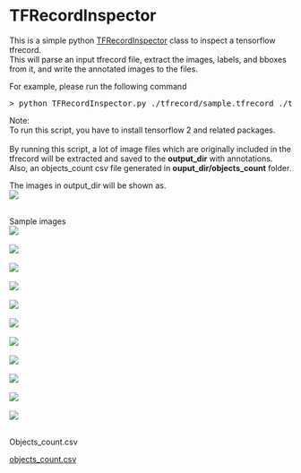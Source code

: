 # TFRecordInspector

This is a simple python <a href="./TFRecordInspector.py">TFRecordInspector</a> class to inspect a tensorflow tfrecord.<br>
This will parse an input tfrecord file, extract the images, labels, and bboxes from it, 
and write the annotated images to the files.<br>

For example, please run the following command<br>

<pre>
> python TFRecordInspector.py ./tfrecord/sample.tfrecord ./tfrecord/label_map.pbtxt ./output_dir
</pre>

Note:<br>
  To run this script, you have to install tensorflow 2 and related packages.<br>
<br>
By running this script, a lot of image files which are originally included in the tfrecord
will be extracted and saved to the <b>output_dir</b> with annotations.<br>
Also, an objects_count csv file generated in <b>ouput_dir/objects_count</b> folder.<br>

The images in output_dir will be shown as.<br>
<img src="./asset/images_in_output_folder.png"><br>

<br>
Sample images<br>
<img src="./output/0fd5dd22-f501-40d2-b402-2e45675997e3_0_668.jpg"><br><br>
<img src="./output/2ff122ba-e57f-41ca-829e-835fff52c117_0_6303.jpg"><br><br>
<img src="./output/2dce0990-6164-490f-920c-257445defaf1_0_2174.jpg"><br><br>
<img src="./output/03bf57ff-f5cb-43e9-a179-2b870a758385_0_7559.jpg"><br><br>
<img src="./output/4d31ad52-7383-41a4-bdba-3f99a7cd48f5_0_6793.jpg"><br><br>
<img src="./output/052b72a0-c5e1-474b-8a24-a254d64f5771_0_427.jpg"><br><br>
<img src="./output/60973d51-a092-4d44-b34c-6d281cff4332_0_9793.jpg"><br><br>
<img src="./output/2b148be8-7a12-4227-870e-d16c1ecfc71e_0_1469.jpg"><br><br>
<img src="./output/3b0e4103-6620-4971-9684-5b7e09d625d9_0_6847.jpg"><br><br>
<img src="./output/43cc3dda-2a8e-4e99-8a3f-cf70e8726e1f_0_1856.jpg"><br><br>
<img src="./output/b2500a69-ddfa-4303-9c04-8234469ad727_0_3063.jpg"><br><br>

Objects_count.csv <br>

<a href="./output/objects_count/objects_count.csv">objects_count.csv</a>